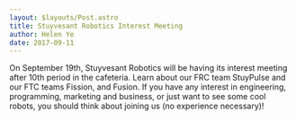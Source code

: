 ```yaml
---
layout: $layouts/Post.astro
title: Stuyvesant Robotics Interest Meeting
author: Helen Ye
date: 2017-09-11
---
```


On September 19th, Stuyvesant Robotics will be having its interest meeting after 10th period in the cafeteria.
Learn about our FRC team StuyPulse and our FTC teams Fission, and Fusion. If you have any interest in engineering, programming, marketing and business, or just want to see some cool robots, you should think about joining us (no experience necessary)!
